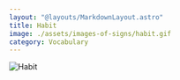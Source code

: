 ```yaml
---
layout: "@layouts/MarkdownLayout.astro"
title: Habit
image: ./assets/images-of-signs/habit.gif
category: Vocabulary
---
```


![Habit](@signs/habit.gif)
